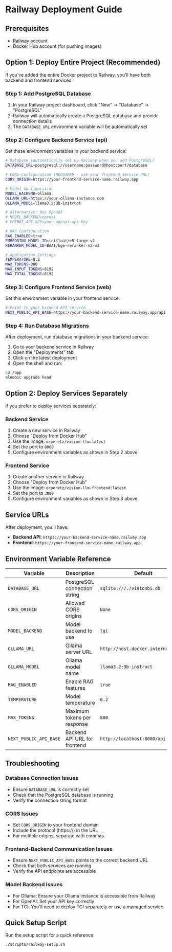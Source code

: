 # Railway Deployment Guide

## Prerequisites
- Railway account
- Docker Hub account (for pushing images)

## Option 1: Deploy Entire Project (Recommended)

If you've added the entire Docker project to Railway, you'll have both backend and frontend services:

### Step 1: Add PostgreSQL Database

1. In your Railway project dashboard, click "New" → "Database" → "PostgreSQL"
2. Railway will automatically create a PostgreSQL database and provide connection details
3. The `DATABASE_URL` environment variable will be automatically set

### Step 2: Configure Backend Service (api)

Set these environment variables in your backend service:

```bash
# Database (automatically set by Railway when you add PostgreSQL)
DATABASE_URL=postgresql://username:password@host:port/database

# CORS Configuration (REQUIRED - use your frontend service URL)
CORS_ORIGIN=https://your-frontend-service-name.railway.app

# Model Configuration
MODEL_BACKEND=ollama
OLLAMA_URL=https://your-ollama-instance.com
OLLAMA_MODEL=llama3.2:3b-instruct

# Alternative: Use OpenAI
# MODEL_BACKEND=openai
# OPENAI_API_KEY=your-openai-api-key

# RAG Configuration
RAG_ENABLED=true
EMBEDDING_MODEL_ID=intfloat/e5-large-v2
RERANKER_MODEL_ID=BAAI/bge-reranker-v2-m3

# Application Settings
TEMPERATURE=0.2
MAX_TOKENS=800
MAX_INPUT_TOKENS=8192
MAX_TOTAL_TOKENS=8192
```

### Step 3: Configure Frontend Service (web)

Set this environment variable in your frontend service:

```bash
# Point to your backend API service
NEXT_PUBLIC_API_BASE=https://your-backend-service-name.railway.app/api
```

### Step 4: Run Database Migrations

After deployment, run database migrations in your backend service:

1. Go to your backend service in Railway
2. Open the "Deployments" tab
3. Click on the latest deployment
4. Open the shell and run:

```bash
cd /app
alembic upgrade head
```

## Option 2: Deploy Services Separately

If you prefer to deploy services separately:

### Backend Service

1. Create a new service in Railway
2. Choose "Deploy from Docker Hub"
3. Use the image: `orperetz/vision-llm:latest`
4. Set the port to `8000`
5. Configure environment variables as shown in Step 2 above

### Frontend Service

1. Create another service in Railway
2. Choose "Deploy from Docker Hub"
3. Use the image: `orperetz/vision-llm-frontend:latest`
4. Set the port to `3000`
5. Configure environment variables as shown in Step 3 above

## Service URLs

After deployment, you'll have:
- **Backend API**: `https://your-backend-service-name.railway.app`
- **Frontend**: `https://your-frontend-service-name.railway.app`

## Environment Variable Reference

| Variable | Description | Default | Required |
|----------|-------------|---------|----------|
| `DATABASE_URL` | PostgreSQL connection string | `sqlite:///./visionbi.db` | Yes (for production) |
| `CORS_ORIGIN` | Allowed CORS origins | `None` | Yes |
| `MODEL_BACKEND` | Model backend to use | `tgi` | No |
| `OLLAMA_URL` | Ollama server URL | `http://host.docker.internal:11434` | No |
| `OLLAMA_MODEL` | Ollama model name | `llama3.2:3b-instruct` | No |
| `RAG_ENABLED` | Enable RAG features | `true` | No |
| `TEMPERATURE` | Model temperature | `0.2` | No |
| `MAX_TOKENS` | Maximum tokens per response | `800` | No |
| `NEXT_PUBLIC_API_BASE` | Backend API URL for frontend | `http://localhost:8000/api` | Yes (for frontend) |

## Troubleshooting

### Database Connection Issues
- Ensure `DATABASE_URL` is correctly set
- Check that the PostgreSQL database is running
- Verify the connection string format

### CORS Issues
- Set `CORS_ORIGIN` to your frontend domain
- Include the protocol (https://) in the URL
- For multiple origins, separate with commas

### Frontend-Backend Communication Issues
- Ensure `NEXT_PUBLIC_API_BASE` points to the correct backend URL
- Check that both services are running
- Verify the API endpoints are accessible

### Model Backend Issues
- For Ollama: Ensure your Ollama instance is accessible from Railway
- For OpenAI: Set your API key correctly
- For TGI: You'll need to deploy TGI separately or use a managed service

## Quick Setup Script

Run the setup script for a quick reference:

```bash
./scripts/railway-setup.sh
```
